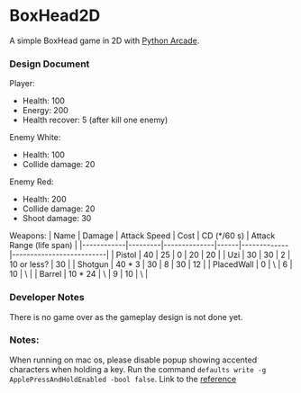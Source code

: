 # BoxHead2D

A simple BoxHead game in 2D with [Python Arcade](https://api.arcade.academy/en/latest/index.html).

### Design Document

Player:
- Health: 100
- Energy: 200
- Health recover: 5 (after kill one enemy)

Enemy White:
- Health: 100
- Collide damage: 20

Enemy Red:
- Health: 200
- Collide damage: 20
- Shoot damage: 30

Weapons:
| Name       | Damage  | Attack Speed | Cost | CD (*/60 s) | Attack Range (life span) |
|------------|---------|--------------|------|-------------|--------------------------|
| Pistol     | 40      | 25           | 0    | 20          | 20                       |
| Uzi        | 30      | 30           | 2    | 10 or less? | 30                       |
| Shotgun    | 40 * 3  | 30           | 8    | 30          | 12                       |
| PlacedWall | 0       | \            | 6    | 10          | \                        |
| Barrel     | 10 * 24 | \            | 9    | 10          | \                        |

### Developer Notes

There is no game over as the gameplay design is not done yet.


### Notes:

When running on mac os, please disable popup showing accented characters when holding a key.
Run the command `defaults write -g ApplePressAndHoldEnabled -bool false`.
Link to the [reference](https://apple.stackexchange.com/questions/332769/macos-disable-popup-showing-accented-characters-when-holding-down-a-key)
